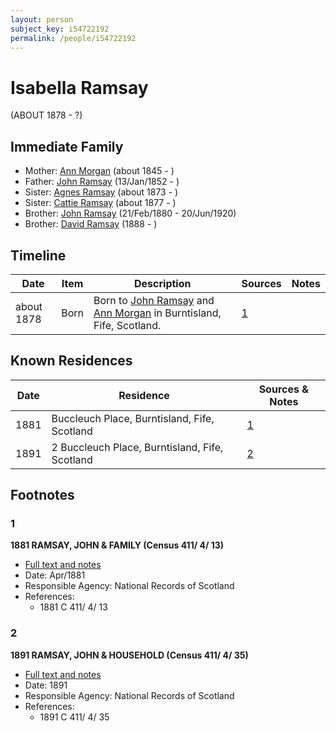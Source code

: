 ```yaml
---
layout: person
subject_key: i54722192
permalink: /people/i54722192
---
```


# Isabella Ramsay
(ABOUT 1878 - ?)

## Immediate Family

* Mother: [Ann Morgan](./@60684755@-ann-morgan-b1845-d.md) (about 1845 - )
* Father: [John Ramsay](./@63088441@-john-ramsay-b1852-1-13-d.md) (13/Jan/1852 - )
* Sister: [Agnes Ramsay](./@57916783@-agnes-ramsay-b1873-d.md) (about 1873 - )
* Sister: [Cattie Ramsay](./@35547078@-cattie-ramsay-b1877-d.md) (about 1877 - )
* Brother: [John Ramsay](./@64225415@-john-ramsay-b1880-2-21-d1920-6-20.md) (21/Feb/1880 - 20/Jun/1920)
* Brother: [David Ramsay](./@2690064@-david-ramsay-b1888-d.md) (1888 - )

## Timeline

Date | Item | Description | Sources | Notes
---|---|---|---|---
about 1878 | Born | Born to [John Ramsay](./@63088441@-john-ramsay-b1852-1-13-d.md) and [Ann Morgan](./@60684755@-ann-morgan-b1845-d.md) in Burntisland, Fife, Scotland. | [1](#1) | 

## Known Residences

Date | Residence | Sources & Notes
---|---|---
1881 | Buccleuch Place, Burntisland, Fife, Scotland | [1](#1)
1891 | 2 Buccleuch Place, Burntisland, Fife, Scotland | [2](#2)

## Footnotes

### 1

**1881 RAMSAY, JOHN & FAMILY (Census 411/ 4/ 13)**

* [Full text and notes](../sources/@15289604@-1881-ramsay,-john-&-family-census-411-4-13-.md)
* Date: Apr/1881
* Responsible Agency: National Records of Scotland
* References: 
  * 1881 C 411/ 4/ 13

### 2

**1891 RAMSAY, JOHN & HOUSEHOLD (Census 411/ 4/ 35)**

* [Full text and notes](../sources/@6963384@-1891-ramsay,-john-&-household-census-411-4-35-.md)
* Date: 1891
* Responsible Agency: National Records of Scotland
* References: 
  * 1891 C 411/ 4/ 35

